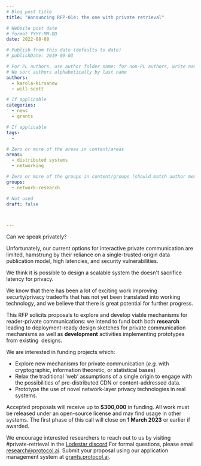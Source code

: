 ```yaml
---
# Blog post title
title: "Announcing RFP-014: the one with private retrieval"

# Website post date
# format YYYY-MM-DD
date: 2022-08-08

# Publish from this date (defaults to date)
# publishDate: 2019-09-03

# For PL authors, use author folder name; for non-PL authors, write name as in paper within ""
# We sort authors alphabetically by last name
authors:
  - karola-kirsanow
  - will-scott

# If applicable
categories:
  - news
  - grants

# If applicable
tags:
  -

# Zero or more of the areas in content/areas
areas:
  - distributed systems
  - networking

# Zero or more of the groups in content/groups (should match author membership)
groups:
  - network-research

# Not used
draft: false



---
```

Can we speak privately?

Unfortunately, our current options  for interactive private communication  are limited, hamstrung by their reliance on a single-trusted-origin data publication model, high latencies, and security vulnerabilities.

We think it  is possible to design a scalable system the doesn't sacrifice latency for privacy.

We know that there has been a lot of exciting work improving securty/privacy tradeoffs that has not yet been translated into working technology, and we believe that there is great potential for further progress.

This RFP solicits proposals to explore and develop viable mechanisms for reader-private communications: we intend to fund both both **research** leading to deployment-ready design sketches for private communication mechanisms as well as **development** activities implementing prototypes from existing  designs.

We are interested in funding projects which: 

- Explore new mechanisms for private communication (*e.g.* with cryptographic, information theoretic, or statistical bases)
- Relax the traditional ‘web’ assumptions of a single origin to engage with the possibilities of pre-distributed CDN or content-addressed data.
- Prototype the use of novel network-layer privacy technologies in real systems.

Accepted proposals will receive up to **$300,000** in funding. All work must be released under an open-source license and may find usage in other systems. The first phase of this call will close on **1 March 2023** or earlier if awarded.

We encourage interested researchers to reach out to us  by visiting #private-retrieval in the [Lodestar discord](https://discord.gg/lodestar-network-goods)  For formal questions, please email [research@protocol.ai](mailto:research@protocol.ai). Submit your proposal using our application management system at [grants.protocol.ai](https://grants.protocol.ai/).